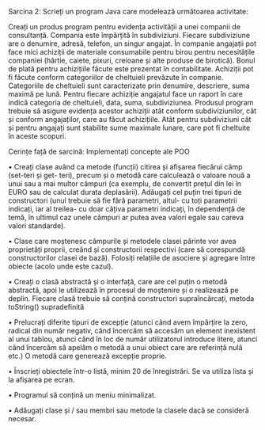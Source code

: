 Sarcina 2: Scrieți un program Java care modelează următoarea activitate:

Creați un produs program pentru evidența activității a unei companii de consultanță. Compania este împărțită în subdiviziuni. Fiecare subdiviziune are o denumire, adresă, telefon, un singur angajat. În companie angajații pot face mici achiziții de materiale consumabile pentru birou pentru necesitățile companiei (hârtie, caiete, pixuri, creioane și alte produse de birotică). Bonul de plată pentru achizițiile făcute este prezentat în contabilitate. Achiziții pot fi făcute conform categoriilor de cheltuieli prevăzute în companie. Categoriile de cheltuieli sunt caracterizate prin denumire, descriere, suma maximă pe lună. Pentru fiecare achiziție angajatul face un raport în care indică categoria de cheltuieli, data, suma, subdiviziunea. Produsul program trebuie să asigure evidența acestor achiziții atât conform subdiviziunilor, cât și conform angajaților, care au făcut achizițiile. Atât pentru subdiviziuni cât și pentru angajați sunt stabilite sume maximale lunare, care pot fi cheltuite în aceste scopuri.

Cerințe față de sarcină: Implementați concepte ale POO

• Creați clase având ca metode (funcții) citirea și afișarea fiecărui câmp (set-teri și get- teri), precum și o metodă care calculează o valoare nouă a unui sau a mai multor câmpuri (ca exemplu, de convertit prețul din lei în EURO sau de calculat durata deplasării). Adăugați cel puțin trei tipuri de constructori (unul trebuie să fie fără parametri, altul- cu toți parametrii indicați, iar al treilea- cu doar câțiva parametri indicați, în dependență de temă, în ultimul caz unele câmpuri ar putea avea valori egale sau careva valori standarde).

• Clase care moștenesc câmpurile și metodele clasei părinte vor avea proprietăți proprii, creând și constructorii respectivi (care să corespundă constructorilor clasei de bază). Folosiți relațiile de asociere și agregare între obiecte (acolo unde este cazul).

• Creați o clasă abstractă și o interfață, care are cel puțin o metodă abstractă, apoi le utilizează în procesul de moștenire și o realizează pe deplin. Fiecare clasă trebuie să conțină constructori supraîncărcați, metoda toString() supradefinită

• Prelucrați diferite tipuri de excepție (atunci când avem împărțire la zero, radical din număr negativ, când încercăm să accesăm un element inexistent al unui tablou, atunci când în loc de număr utilizatorul introduce litere, atunci când încercăm să apelăm o metodă a unui obiect care are referință nulă etc.) O metodă care generează excepție proprie.

• Înscrieți obiectele într-o listă, minim 20 de înregistrări. Se va utiliza lista și la afișarea pe ecran.

• Programul să conțină un meniu minimalizat.

• Adăugați clase și / sau membri sau metode la clasele dacă se consideră necesar.